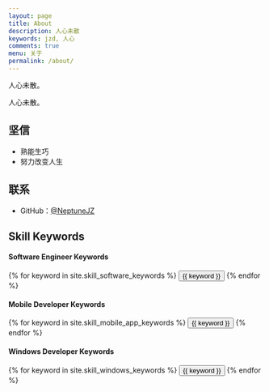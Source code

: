 ```yaml
---
layout: page
title: About
description: 人心未散
keywords: jzd, 人心
comments: true
menu: 关于
permalink: /about/
---
```


人心未散。

人心未散。

## 坚信

* 熟能生巧
* 努力改变人生

## 联系

* GitHub：[@NeptuneJZ](https://github.com/NeptuneJZ)


## Skill Keywords

#### Software Engineer Keywords
<div class="btn-inline">
    {% for keyword in site.skill_software_keywords %}
    <button class="btn btn-outline" type="button">{{ keyword }}</button>
    {% endfor %}
</div>

#### Mobile Developer Keywords
<div class="btn-inline">
    {% for keyword in site.skill_mobile_app_keywords %}
    <button class="btn btn-outline" type="button">{{ keyword }}</button>
    {% endfor %}
</div>

#### Windows Developer Keywords
<div class="btn-inline">
    {% for keyword in site.skill_windows_keywords %}
    <button class="btn btn-outline" type="button">{{ keyword }}</button>
    {% endfor %}
</div>
